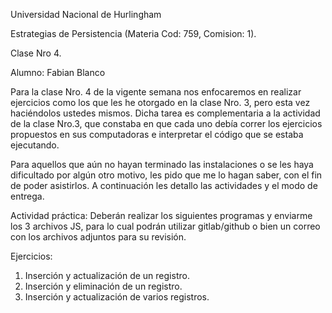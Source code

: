 Universidad Nacional de Hurlingham

Estrategias de Persistencia
(Materia Cod: 759, Comision: 1).

Clase Nro 4. 

Alumno: Fabian Blanco

Para la clase Nro. 4 de la vigente semana nos enfocaremos en realizar ejercicios como
los que les he otorgado en la clase Nro. 3, pero esta vez haciéndolos ustedes mismos.
Dicha tarea es complementaria a la actividad de la clase Nro.3, que constaba en que
cada uno debía correr los ejercicios propuestos en sus computadoras e interpretar el
código que se estaba ejecutando.

Para aquellos que aún no hayan terminado las instalaciones o se les haya dificultado por 
algún otro motivo, les pido que me lo hagan saber, con el fin de poder asistirlos.
A continuación les detallo las actividades y el modo de entrega.

Actividad práctica: Deberán realizar los siguientes programas y enviarme los 3 archivos
JS, para lo cual podrán utilizar gitlab/github o bien un correo con los archivos adjuntos
para su revisión.

Ejercicios:
1) Inserción y actualización de un registro.
2) Inserción y eliminación de un registro.
3) Inserción y actualización de varios registros.
